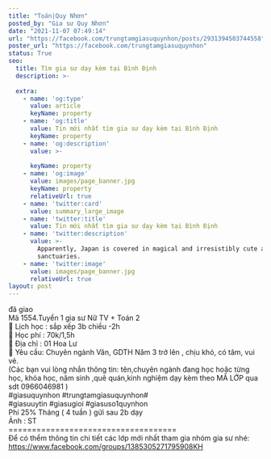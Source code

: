 ```yaml
---
title: "Toán|Quy Nhơn"
posted_by: "Gia sư Quy Nhơn"
date: "2021-11-07 07:49:14"
url: "https://facebook.com/trungtamgiasuquynhon/posts/2931394503744558"
poster_url: "https://facebook.com/trungtamgiasuquynhon"
status: True
seo:
  title: Tìm gia sư dạy kèm tại Bình Định
  description: >-
    
  extra:
    - name: 'og:type'
      value: article
      keyName: property
    - name: 'og:title'
      value: Tin mới nhất tìm gia sư dạy kèm tại Bình Định
      keyName: property
    - name: 'og:description'
      value: >-
        
      keyName: property
    - name: 'og:image'
      value: images/page_banner.jpg
      keyName: property
      relativeUrl: true
    - name: 'twitter:card'
      value: summary_large_image
    - name: 'twitter:title'
      value: Tin mới nhất tìm gia sư dạy kèm tại Bình Định
    - name: 'twitter:description'
      value: >-
        Apparently, Japan is covered in magical and irresistibly cute animal
        sanctuaries.
    - name: 'twitter:image'
      value: images/page_banner.jpg
      relativeUrl: true
layout: post
---
```

đã giao<br>Mã 1554.Tuyển 1 gia sư Nữ TV + Toán 2<br>🧐 Lịch học : sắp xếp 3b chiều -2h<br>🧐 Học phí : 70k/1,5h<br>🧐 Địa chỉ : 01 Hoa Lư<br>🧐 Yêu cầu: Chuyên ngành Văn, GDTH Năm 3 trở lên , chịu khó, có tâm, vui vẻ.<br>(Các bạn vui lòng nhắn thông tin: tên,chuyên ngành đang học hoặc từng học, khóa học, năm sinh ,quê quán,kinh nghiệm dạy kèm theo MÃ LỚP qua sdt 0966046981 )<br>#giasuquynhon #trungtamgiasuquynhon#<br>#giasuuytin #giasugioi #giasuso1quynhon<br>Phí 25% Tháng ( 4 tuần ) gửi sau 2b dạy<br>Ảnh : ST<br>====================================<br>Để có thểm thông tin chi tiết các lớp mới nhất tham gia nhóm gia sư nhé: https://www.facebook.com/groups/1385305271795908KH
